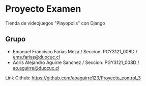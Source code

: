 # Proyecto Examen
Tienda de videojuegos "Playopolis" con Django

## Grupo
- Emanuel Francisco Farias Meza / Seccion: PGY3121_008D / ema.farias@duocuc.cl
- Aoris Alejandro Aguirre Sanchez / Seccion: PGY3121_008D / ao.aguirre@duocuc.cl


Link Github: https://github.com/aoaguirre123/Proyecto_control_3
